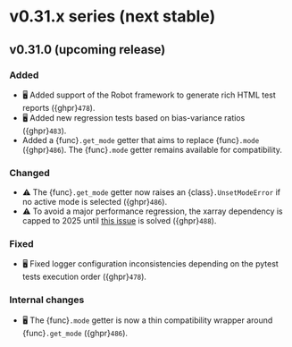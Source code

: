 # v0.31.x series (next stable)

## v0.31.0 (upcoming release)

### Added

* 🖥️ Added support of the Robot framework to generate rich HTML test reports
  ({ghpr}`478`).
* 🖥️ Added new regression tests based on bias-variance ratios ({ghpr}`483`).
* Added a {func}`.get_mode` getter that aims to replace {func}`.mode`
  ({ghpr}`486`). The {func}`.mode` getter remains available for compatibility.

### Changed

* ⚠️ The {func}`.get_mode` getter now raises an {class}`.UnsetModeError` if no
  active mode is selected ({ghpr}`486`).
* ⚠️ To avoid a major performance regression, the xarray dependency is capped
  to 2025 until [this issue](https://github.com/pydata/xarray/issues/10287) is
  solved ({ghpr}`488`).

### Fixed

* 🖥️ Fixed logger configuration inconsistencies depending on the pytest tests
  execution order ({ghpr}`478`).

### Internal changes

* 🖥️ The {func}`.mode` getter is now a thin compatibility wrapper around
  {func}`.get_mode` ({ghpr}`486`).
